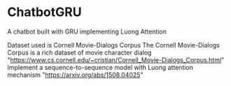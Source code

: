 # ChatbotGRU
A chatbot built with GRU implementing Luong Attention 

Dataset used is Cornell Movie-Dialogs Corpus
The Cornell Movie-Dialogs Corpus is a rich dataset of movie character dialog "https://www.cs.cornell.edu/~cristian/Cornell_Movie-Dialogs_Corpus.html" <br>
Implement a sequence-to-sequence model with Luong attention mechanism "https://arxiv.org/abs/1508.04025" <br>

